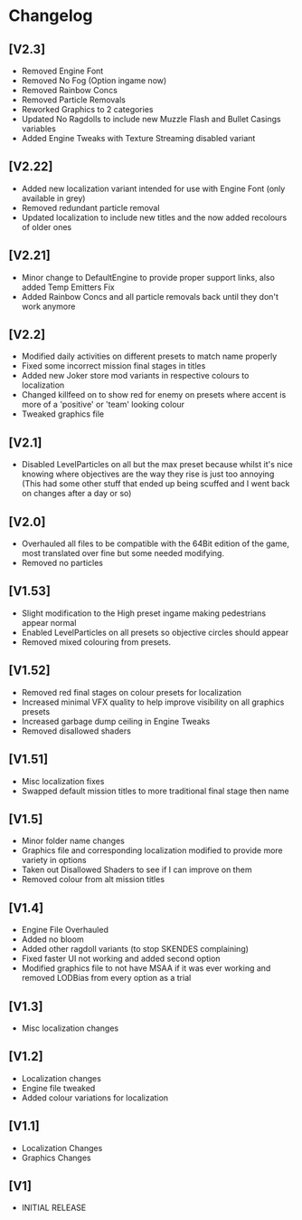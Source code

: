 # Changelog

## [V2.3]

- Removed Engine Font
- Removed No Fog (Option ingame now)
- Removed Rainbow Concs
- Removed Particle Removals
- Reworked Graphics to 2 categories
- Updated No Ragdolls to include new Muzzle Flash and Bullet Casings variables
- Added Engine Tweaks with Texture Streaming disabled variant

## [V2.22]
 
 - Added new localization variant intended for use with Engine Font (only available in grey)
 - Removed redundant particle removal
 - Updated localization to include new titles and the now added recolours of older ones

## [V2.21]

 - Minor change to DefaultEngine to provide proper support links, also added Temp Emitters Fix
 - Added Rainbow Concs and all particle removals back until they don't work anymore

## [V2.2]

 - Modified daily activities on different presets to match name properly
 - Fixed some incorrect mission final stages in titles
 - Added new Joker store mod variants in respective colours to localization
 - Changed killfeed on to show red for enemy on presets where accent is more of a 'positive' or 'team' looking colour
 - Tweaked graphics file

## [V2.1]

 - Disabled LevelParticles on all but the max preset because whilst it's nice knowing where objectives are the way they rise is just too annoying (This had some other stuff that ended up being scuffed and I went back on changes after a day or so)

## [V2.0]

 - Overhauled all files to be compatible with the 64Bit edition of the game, most translated over fine but some needed modifying. 
 - Removed no particles

## [V1.53]

 - Slight modification to the High preset ingame making pedestrians appear normal
 - Enabled LevelParticles on all presets so objective circles should appear 
 - Removed mixed colouring from presets.

## [V1.52]

 - Removed red final stages on colour presets for localization
 - Increased minimal VFX quality to help improve visibility on all graphics presets
 - Increased garbage dump ceiling in Engine Tweaks
 - Removed disallowed shaders

## [V1.51]

 - Misc localization fixes
 - Swapped default mission titles to more traditional final stage then name

## [V1.5]

 - Minor folder name changes 
 - Graphics file and corresponding localization modified to provide more variety in options 
 - Taken out Disallowed Shaders to see if I can improve on them
 - Removed colour from alt mission titles

## [V1.4]

 - Engine File Overhauled 
 - Added no bloom 
 - Added other ragdoll variants (to stop SKENDES complaining) 
 - Fixed faster UI not working and added second option 
 - Modified graphics file to not have MSAA if it was ever working and removed LODBias from every option as a trial

## [V1.3]

 - Misc localization changes

## [V1.2]

 - Localization changes 
 - Engine file tweaked 
 - Added colour variations for localization

## [V1.1]

 - Localization Changes 
 - Graphics Changes

## [V1]

 - INITIAL RELEASE
